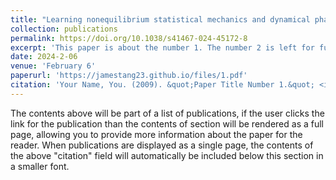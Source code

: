 ```yaml
---
title: "Learning nonequilibrium statistical mechanics and dynamical phase transitions"
collection: publications
permalink: https://doi.org/10.1038/s41467-024-45172-8
excerpt: 'This paper is about the number 1. The number 2 is left for future work.'
date: 2024-2-06
venue: 'February 6'
paperurl: 'https://jamestang23.github.io/files/1.pdf'
citation: 'Your Name, You. (2009). &quot;Paper Title Number 1.&quot; <i>Journal 1</i>. 1(1).'
---
```


The contents above will be part of a list of publications, if the user clicks the link for the publication than the contents of section will be rendered as a full page, allowing you to provide more information about the paper for the reader. When publications are displayed as a single page, the contents of the above "citation" field will automatically be included below this section in a smaller font.

